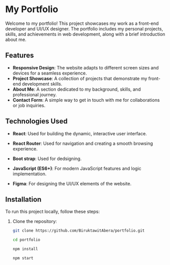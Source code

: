 # My Portfolio

Welcome to my portfolio! This project showcases my work as a front-end developer and UI/UX designer. The portfolio includes my personal projects, skills, and achievements in web development, along with a brief introduction about me.

## Features
- **Responsive Design**: The website adapts to different screen sizes and devices for a seamless experience.
- **Project Showcase**: A collection of projects that demonstrate my front-end development skills.
- **About Me**: A section dedicated to my background, skills, and professional journey.
- **Contact Form**: A simple way to get in touch with me for collaborations or job inquiries.

## Technologies Used
- **React**: Used for building the dynamic, interactive user interface.
- **React Router**: Used for navigation and creating a smooth browsing experience.
- **Boot strap**: Used for dedsigning.

- **JavaScript (ES6+)**: For modern JavaScript features and logic implementation.
- **Figma**: For designing the UI/UX elements of the website.

## Installation

To run this project locally, follow these steps:

1. Clone the repository:

   ```bash
   git clone https://github.com/BiruktawitAbera/portfolio.git

   cd portfolio

   npm install

   npm start

